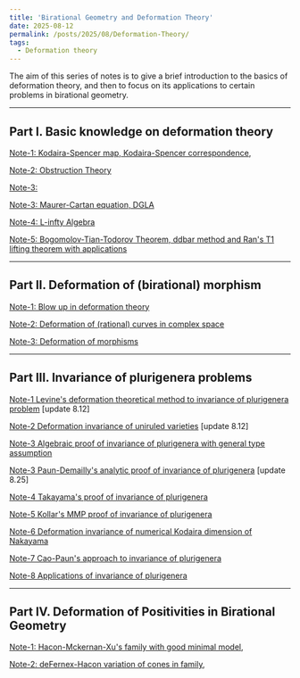 ```yaml
---
title: 'Birational Geometry and Deformation Theory'
date: 2025-08-12
permalink: /posts/2025/08/Deformation-Theory/
tags:
  - Deformation theory
---
```


The aim of this series of notes is to give a brief introduction to the basics of deformation theory, and then to focus on its applications to certain problems in birational geometry.


---
## Part I. Basic knowledge on deformation theory

[Note-1: Kodaira-Spencer map, Kodaira-Spencer correspondence](),

[Note-2: Obstruction Theory]()

[Note-3: ]()

[Note-3: Maurer-Cartan equation, DGLA]()

[Note-4: L-infty Algebra]()

[Note-5: Bogomolov-Tian-Todorov Theorem, ddbar method and Ran's T1 lifting theorem with applications]()


---
## Part II. Deformation of (birational) morphism

[Note-1: Blow up in deformation theory]()

[Note-2: Deformation of (rational) curves in complex space]()

[Note-3: Deformation of morphisms]()


---
## Part III. Invariance of plurigenera problems


[Note-1 Levine's deformation theoretical method to invariance of plurigenera problem](https://yilimath.github.io/files/Birational/InvariancePluri/Levine.pdf) [update 8.12]

[Note-2 Deformation invariance of uniruled varieties](https://yilimath.github.io/files/Birational/InvariancePluri/DefUniruled.pdf) [update 8.12]

[Note-3 Algebraic proof of invariance of plurigenera with general type assumption](https://yilimath.github.io/files/Birational/InvariancePluri/AlgebraicDefPluri.pdf)

[Note-3 Paun-Demailly's analytic proof of invariance of plurigenera](https://yilimath.github.io/files\Birational\InvariancePluri\PaunInvariancePluri.pdf) [update 8.25]

[Note-4 Takayama's proof of invariance of plurigenera](https://yilimath.github.io/files/Birational/InvariancePluri/TakayamaDefPluri.pdf)

[Note-5 Kollar's MMP proof of invariance of plurigenera](https://yilimath.github.io/files/Birational/InvariancePluri/KollarDefPluri.pdf)

[Note-6 Deformation invariance of numerical Kodaira dimension of Nakayama](https://yilimath.github.io/files/Birational/InvariancePluri/DefNumericalKod.pdf)

[Note-7 Cao-Paun's approach to invariance of plurigenera](https://yilimath.github.io/files/Birational/InvariancePluri/CaoPaunInvariancePluri.pdf)

[Note-8 Applications of invariance of plurigenera](https://yilimath.github.io/files/Birational/InvariancePluri/ApplicationInvariancePluri.pdf)

---
## Part IV. Deformation of Positivities in Birational Geometry

[Note-1: Hacon-Mckernan-Xu's family with good minimal model](),

[Note-2: deFernex-Hacon variation of cones in family](),

